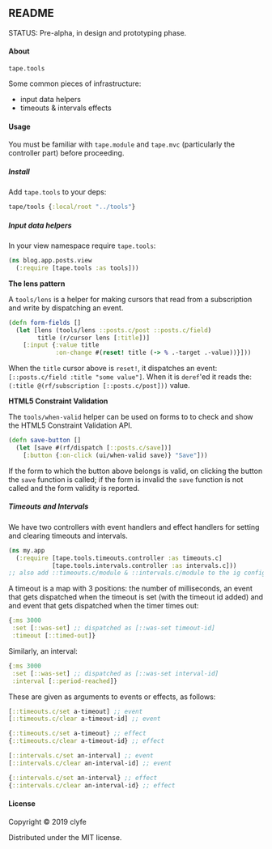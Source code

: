 ## README

STATUS: Pre-alpha, in design and prototyping phase.

#### About

`tape.tools`

Some common pieces of infrastructure:
- input data helpers
- timeouts & intervals effects

#### Usage

You must be familiar with `tape.module` and `tape.mvc` (particularly the
controller part) before proceeding.

##### Install

Add `tape.tools` to your deps:

```clojure
tape/tools {:local/root "../tools"}
```

##### Input data helpers

In your view namespace require `tape.tools`:

```cljs
(ns blog.app.posts.view
  (:require [tape.tools :as tools]))
```

**The lens pattern**

A `tools/lens` is a helper for making cursors that read from a subscription and
write by dispatching an event.

```cljs
(defn form-fields []
  (let [lens (tools/lens ::posts.c/post ::posts.c/field)
        title (r/cursor lens [:title])]
    [:input {:value title
             :on-change #(reset! title (-> % .-target .-value))}]))
```

When the `title` cursor above is `reset!`, it dispatches an event:
`[::posts.c/field :title "some value"]`. When it is `deref`'ed it reads the:
`(:title @(rf/subscription [::posts.c/post]))` value.

**HTML5 Constraint Validation**

The `tools/when-valid` helper can be used on forms to to check and show the
HTML5 Constraint Validation API.

```cljs
(defn save-button []
  (let [save #(rf/dispatch [::posts.c/save])]
    [:button {:on-click (ui/when-valid save)} "Save"]))
```

If the form to which the button above belongs is valid, on clicking the button
the `save` function is called; if the form is invalid the `save` function is
not called and the form validity is reported.

##### Timeouts and Intervals

We have two controllers with event handlers and effect handlers for setting and
clearing timeouts and intervals.

```cljs
(ns my.app
  (:require [tape.tools.timeouts.controller :as timeouts.c]
            [tape.tools.intervals.controller :as intervals.c]))
;; also add ::timeouts.c/module & ::intervals.c/module to the ig config map
```

A timeout is a map with 3 positions: the number of milliseconds, an event
that gets dispatched when the timeout is set (with the timeout id added) and
and event that gets dispatched when the timer times out:

```cljs
{:ms 3000
 :set [::was-set] ;; dispatched as [::was-set timeout-id]
 :timeout [::timed-out]}
```

Similarly, an interval:

```cljs
{:ms 3000
 :set [::was-set] ;; dispatched as [::was-set interval-id]
 :interval [::period-reached]}
```

These are given as arguments to events or effects, as follows:

```cljs
[::timeouts.c/set a-timeout] ;; event
[::timeouts.c/clear a-timeout-id] ;; event

{::timeouts.c/set a-timeout} ;; effect
{::timeouts.c/clear a-timeout-id} ;; effect

[::intervals.c/set an-interval] ;; event
[::intervals.c/clear an-interval-id] ;; event

{::intervals.c/set an-interval} ;; effect
{::intervals.c/clear an-interval-id} ;; effect
```

#### License

Copyright © 2019 clyfe

Distributed under the MIT license.

